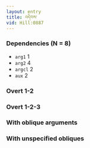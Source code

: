 ```yaml
---
layout: entry
title: འདེབས་
vid: Hill:0887
---
```

### Dependencies (N = 8)
* `arg1` 1
* `arg2` 4
* `argcl` 2
* `aux` 2


### Overt 1-2


### Overt 1-2-3


### With oblique arguments


### With unspecified obliques
